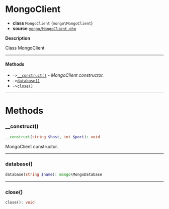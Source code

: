 # MongoClient

- **class** `MongoClient` (`mongo\MongoClient`)
- **source** [`mongo/MongoClient.php`](./src/main/resources/JPHP-INF/sdk/mongo/MongoClient.php)

**Description**

Class MongoClient

---

#### Methods

- `->`[`__construct()`](#method-__construct) - _MongoClient constructor._
- `->`[`database()`](#method-database)
- `->`[`close()`](#method-close)

---
# Methods

<a name="method-__construct"></a>

### __construct()
```php
__construct(string $host, int $port): void
```
MongoClient constructor.

---

<a name="method-database"></a>

### database()
```php
database(string $name): mongo\MongoDatabase
```

---

<a name="method-close"></a>

### close()
```php
close(): void
```